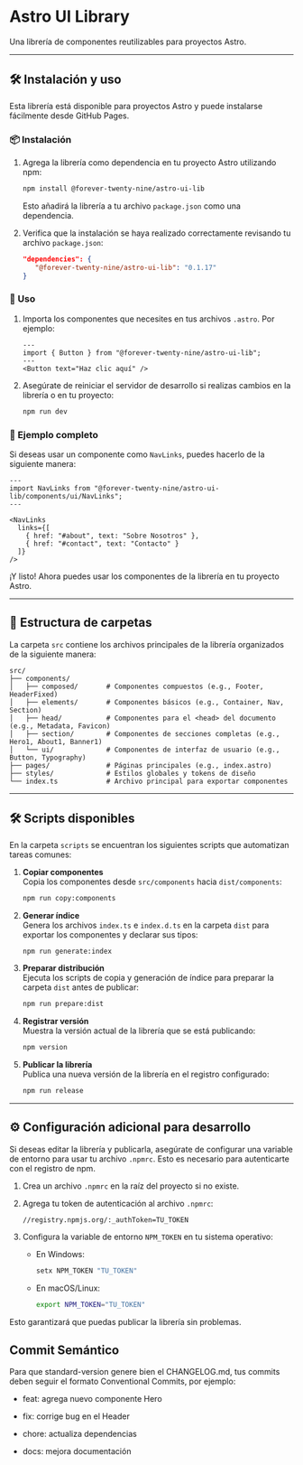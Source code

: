 # Astro UI Library

Una librería de componentes reutilizables para proyectos Astro.

---

## 🛠 Instalación y uso

Esta librería está disponible para proyectos Astro y puede instalarse fácilmente desde GitHub Pages.

### 📦 Instalación

1. Agrega la librería como dependencia en tu proyecto Astro utilizando npm:

   ```bash
   npm install @forever-twenty-nine/astro-ui-lib
   ```

   Esto añadirá la librería a tu archivo `package.json` como una dependencia.

2. Verifica que la instalación se haya realizado correctamente revisando tu archivo `package.json`:

   ```json
   "dependencies": {
      "@forever-twenty-nine/astro-ui-lib": "0.1.17"
   }
   ```

### 🚀 Uso

1. Importa los componentes que necesites en tus archivos `.astro`. Por ejemplo:

   ```astro
   ---
   import { Button } from "@forever-twenty-nine/astro-ui-lib";
   ---
   <Button text="Haz clic aquí" />
   ```

2. Asegúrate de reiniciar el servidor de desarrollo si realizas cambios en la librería o en tu proyecto:

   ```bash
   npm run dev
   ```

### 🌟 Ejemplo completo

Si deseas usar un componente como `NavLinks`, puedes hacerlo de la siguiente manera:

```astro
---
import NavLinks from "@forever-twenty-nine/astro-ui-lib/components/ui/NavLinks";
---

<NavLinks
  links={[
    { href: "#about", text: "Sobre Nosotros" },
    { href: "#contact", text: "Contacto" }
  ]}
/>
```

¡Y listo! Ahora puedes usar los componentes de la librería en tu proyecto Astro.

---

## 📁 Estructura de carpetas

La carpeta `src` contiene los archivos principales de la librería organizados de la siguiente manera:

```
src/
├── components/
│   ├── composed/       # Componentes compuestos (e.g., Footer, HeaderFixed)
│   ├── elements/       # Componentes básicos (e.g., Container, Nav, Section)
│   ├── head/           # Componentes para el <head> del documento (e.g., Metadata, Favicon)
│   ├── section/        # Componentes de secciones completas (e.g., Hero1, About1, Banner1)
│   └── ui/             # Componentes de interfaz de usuario (e.g., Button, Typography)
├── pages/              # Páginas principales (e.g., index.astro)
├── styles/             # Estilos globales y tokens de diseño
└── index.ts            # Archivo principal para exportar componentes
```

---

## 🛠 Scripts disponibles

En la carpeta `scripts` se encuentran los siguientes scripts que automatizan tareas comunes:

1. **Copiar componentes**  
   Copia los componentes desde `src/components` hacia `dist/components`:
   ```bash
   npm run copy:components
   ```

2. **Generar índice**  
   Genera los archivos `index.ts` e `index.d.ts` en la carpeta `dist` para exportar los componentes y declarar sus tipos:
   ```bash
   npm run generate:index
   ```

3. **Preparar distribución**  
   Ejecuta los scripts de copia y generación de índice para preparar la carpeta `dist` antes de publicar:
   ```bash
   npm run prepare:dist
   ```

4. **Registrar versión**  
   Muestra la versión actual de la librería que se está publicando:
   ```bash
   npm version
   ```

5. **Publicar la librería**  
   Publica una nueva versión de la librería en el registro configurado:
   ```bash
   npm run release
   ```

---

## ⚙️ Configuración adicional para desarrollo

Si deseas editar la librería y publicarla, asegúrate de configurar una variable de entorno para usar tu archivo `.npmrc`. Esto es necesario para autenticarte con el registro de npm.

1. Crea un archivo `.npmrc` en la raíz del proyecto si no existe.

2. Agrega tu token de autenticación al archivo `.npmrc`:

   ```
   //registry.npmjs.org/:_authToken=TU_TOKEN
   ```

3. Configura la variable de entorno `NPM_TOKEN` en tu sistema operativo:

   - En Windows:
     ```bash
     setx NPM_TOKEN "TU_TOKEN"
     ```

   - En macOS/Linux:
     ```bash
     export NPM_TOKEN="TU_TOKEN"
     ```

Esto garantizará que puedas publicar la librería sin problemas.

## Commit Semántico

Para que standard-version genere bien el CHANGELOG.md, tus commits deben seguir el formato Conventional Commits, por ejemplo:

 - feat: agrega nuevo componente Hero

 - fix: corrige bug en el Header

 - chore: actualiza dependencias

 - docs: mejora documentación
